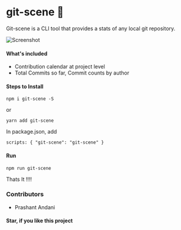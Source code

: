 # git-scene :tada:

Git-scene is a CLI tool that provides a stats of any local git repository.

![Screenshot](https://github.com/prashant-andani/git-scene/blob/master/screenshot.png?raw=true)

#### What's included
* Contribution calendar at project level
* Total Commits so far, Commit counts by author


#### Steps to Install

`npm i git-scene -S`

or

`yarn add git-scene`

In package.json, add

`scripts: { "git-scene": "git-scene" }`

#### Run
`npm run git-scene`

Thats It !!!!

### Contributors
* Prashant Andani

#### Star, if you like this project
